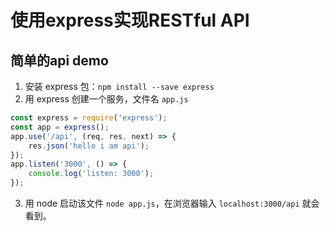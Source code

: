 # 使用express实现RESTful API

## 简单的api demo
1. 安装 express 包：`npm install --save express`
2. 用 express 创建一个服务，文件名 `app.js`
```javascript
const express = require('express');
const app = express();
app.use('/api', (req, res, next) => {
    res.json('hello i am api');
});
app.listen('3000', () => {
    console.log('listen: 3000');
});
```
3. 用 node 启动该文件 `node app.js`，在浏览器输入 `localhost:3000/api` 就会看到。